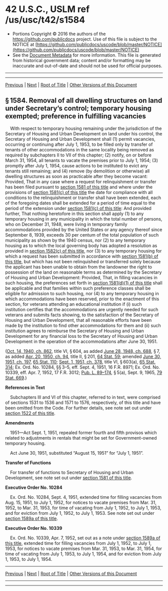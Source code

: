 ---
---

# 42 U.S.C., USLM ref /us/usc/t42/s1584

* Portions Copyright © 2016 the authors of the https://github.com/publicdocs project.
  Use of this file is subject to the NOTICE at [https://github.com/publicdocs/uscode/blob/master/NOTICE](https://github.com/publicdocs/uscode/blob/master/NOTICE)
* See the [Document Metadata](././../../../../..//README.md) for more information.
  This file is generated from historical government data; content and/or formatting may be inaccurate and out-of-date and should not be used for official purposes.

----------
----------

[Previous](./../../../../..//us/usc/t42/ch9/schVII/m__us_usc_t42_s1583.md) | [Next](./../../../../..//us/usc/t42/ch9/schVII/m__us_usc_t42_s1585.md) | [Root of Title](./../../../../../) | [Other Versions of this Document](https://publicdocs.github.io/go/links?ns=uslm&ref=%2Fus%2Fusc%2Ft42%2Fs1584)

## § 1584. Removal of all dwelling structures on land under Secretary’s control; temporary housing exempted; preference in fulfilling vacancies

    With respect to temporary housing remaining under the jurisdiction of the Secretary of Housing and Urban Development on land under his control, the Secretary of Housing and Urban Development shall (1) permit vacancies, occurring or continuing after July 1, 1953, to be filled only by transfer of tenants of other accommodations in the same locality being removed as required by subchapters II to VII of this chapter; (2) notify, on or before March 31, 1954, all tenants to vacate the premises prior to July 1, 1954; (3) promptly after July 1, 1954, cause actions to be instituted to evict any tenants still remaining; and (4) remove (by demolition or otherwise) all dwelling structures as soon as practicable after they become vacant: Provided, That in any case where a request for relinquishment or transfer has been filed pursuant to [section 1581 of this title][/us/usc/t42/s1581] and where under the provisions of [section 1581(c) of this title][/us/usc/t42/s1581/c] the date for compliance with all conditions to the relinquishment or transfer shall have been extended, each of the foregoing dates shall be extended for a period of time equal to the period of the extension under [section 1581(c) of this title][/us/usc/t42/s1581/c]: And provided further, That nothing heretofore in this section shall apply (1) to any temporary housing in any municipality in which the total number of persons, who on December 31, 1948, were living in temporary family accommodations provided by the United States or any agency thereof since September 8, 1939, exceeds 30 per centum of the total population of such municipality as shown by the 1940 census, nor (2) to any temporary housing as to which the local governing body has adopted a resolution as provided in [section 1582(c) of this title][/us/usc/t42/s1582/c], nor (3) to any temporary housing for which a request has been submitted in accordance with [section 1581(b) of this title][/us/usc/t42/s1581/b], but which has not been relinquished or transferred solely because the applicant has been unable to obtain from the landowner the right to possession of the land on reasonable terms as determined by the Secretary of Housing and Urban Development: Provided, That, in filling vacancies in such housing, the preferences set forth in [section 1581(d)(1) of this title][/us/usc/t42/s1581/d/1] shall be applicable and that families within such preference classes shall be eligible for admission to such housing, nor (4) to any temporary housing in which accommodations have been reserved, prior to the enactment of this section, for veterans attending an educational institution if (i) such institution certifies that the accommodations are urgently needed for such veterans and submits facts showing, to the satisfaction of the Secretary of Housing and Urban Development, that all reasonable efforts have been made by the institution to find other accommodations for them and (ii) such institution agrees to reimburse the Secretary of Housing and Urban Development for any financial loss to the Secretary of Housing and Urban Development in the operation of the accommodations after June 30, 1951.

([Oct. 14, 1940, ch. 862][/us/act/1940-10-14/ch862], title VI, § 604, as added [June 28, 1948, ch. 688][/us/act/1948-06-28/ch688], § 7, as added [Apr. 20, 1950, ch. 94][/us/act/1950-04-20/ch94], title II, § 201, [64 Stat. 59][/us/stat/64/59]; amended [June 30, 1951, ch. 197][/us/act/1951-06-30/ch197], [65 Stat. 110][/us/stat/65/110]; [Sept. 1, 1951, ch. 378][/us/act/1951-09-01/ch378], title VI, § 603(a), [65 Stat. 314][/us/stat/65/314]; Ex. Ord. No. 10284, §§ 3–5, eff. Sept. 4, 1951, 16 F.R. 8971; Ex. Ord. No. 10339, eff. Apr. 7, 1952, 17 F.R. 3012; [Pub. L. 89–174][/us/pl/89/174], § 5(a), Sept. 9, 1965, [79 Stat. 669][/us/stat/79/669].)

 __References in Text__ 

    Subchapters III and VI of this chapter, referred to in text, were comprised of sections 1531 to 1536 and 1571 to 1576, respectively, of this title and have been omitted from the Code. For further details, see note set out under [section 1522 of this title][/us/usc/t42/s1522].

 __Amendments__ 

    1951—Act Sept. 1, 1951, repealed former fourth and fifth provisos which related to adjustments in rentals that might be set for Government-owned temporary housing.

    Act June 30, 1951, substituted “August 15, 1951” for “July 1, 1951”.

 __Transfer of Functions__ 

    For transfer of functions to Secretary of Housing and Urban Development, see note set out under [section 1581 of this title][/us/usc/t42/s1581].

 __Executive Order No. 10284__ 

    Ex. Ord. No. 10284, Sept. 4, 1951, extended time for filling vacancies from Aug. 15, 1951, to July 1, 1952, for notices to vacate premises from Mar. 31, 1952, to Mar. 31, 1953, for time of vacating from July 1, 1952, to July 1, 1953, and for eviction from July 1, 1952, to July 1, 1953. See note set out under [section 1589a of this title][/us/usc/t42/s1589a].

 __Executive Order No. 10339__ 

    Ex. Ord. No. 10339, Apr. 7, 1952, set out as a note under [section 1589a of this title][/us/usc/t42/s1589a], extended time for filling vacancies from July 1, 1952, to July 1, 1953, for notices to vacate premises from Mar. 31, 1953, to Mar. 31, 1954, for time of vacating from July 1, 1953, to July 1, 1954, and for eviction from July 1, 1953, to July 1, 1954.

----------

[Previous](./../../../../..//us/usc/t42/ch9/schVII/m__us_usc_t42_s1583.md) | [Next](./../../../../..//us/usc/t42/ch9/schVII/m__us_usc_t42_s1585.md) | [Root of Title](./../../../../../) | [Other Versions of this Document](https://publicdocs.github.io/go/links?ns=uslm&ref=%2Fus%2Fusc%2Ft42%2Fs1584)

----------
----------

[/us/usc/t42/s1581]: https://publicdocs.github.io/go/links?ns=uslm&ref=%2Fus%2Fusc%2Ft42%2Fs1581
[/us/usc/t42/s1581/c]: https://publicdocs.github.io/go/links?ns=uslm&ref=%2Fus%2Fusc%2Ft42%2Fs1581%2Fc
[/us/usc/t42/s1581/c]: https://publicdocs.github.io/go/links?ns=uslm&ref=%2Fus%2Fusc%2Ft42%2Fs1581%2Fc
[/us/usc/t42/s1582/c]: https://publicdocs.github.io/go/links?ns=uslm&ref=%2Fus%2Fusc%2Ft42%2Fs1582%2Fc
[/us/usc/t42/s1581/b]: https://publicdocs.github.io/go/links?ns=uslm&ref=%2Fus%2Fusc%2Ft42%2Fs1581%2Fb
[/us/usc/t42/s1581/d/1]: https://publicdocs.github.io/go/links?ns=uslm&ref=%2Fus%2Fusc%2Ft42%2Fs1581%2Fd%2F1
[/us/act/1940-10-14/ch862]: https://publicdocs.github.io/go/links?ns=uslm&ref=%2Fus%2Fact%2F1940-10-14%2Fch862
[/us/act/1948-06-28/ch688]: https://publicdocs.github.io/go/links?ns=uslm&ref=%2Fus%2Fact%2F1948-06-28%2Fch688
[/us/act/1950-04-20/ch94]: https://publicdocs.github.io/go/links?ns=uslm&ref=%2Fus%2Fact%2F1950-04-20%2Fch94
[/us/stat/64/59]: https://publicdocs.github.io/go/links?ns=uslm&ref=%2Fus%2Fstat%2F64%2F59
[/us/act/1951-06-30/ch197]: https://publicdocs.github.io/go/links?ns=uslm&ref=%2Fus%2Fact%2F1951-06-30%2Fch197
[/us/stat/65/110]: https://publicdocs.github.io/go/links?ns=uslm&ref=%2Fus%2Fstat%2F65%2F110
[/us/act/1951-09-01/ch378]: https://publicdocs.github.io/go/links?ns=uslm&ref=%2Fus%2Fact%2F1951-09-01%2Fch378
[/us/stat/65/314]: https://publicdocs.github.io/go/links?ns=uslm&ref=%2Fus%2Fstat%2F65%2F314
[/us/pl/89/174]: https://publicdocs.github.io/go/links?ns=uslm&ref=%2Fus%2Fpl%2F89%2F174
[/us/stat/79/669]: https://publicdocs.github.io/go/links?ns=uslm&ref=%2Fus%2Fstat%2F79%2F669
[/us/usc/t42/s1522]: https://publicdocs.github.io/go/links?ns=uslm&ref=%2Fus%2Fusc%2Ft42%2Fs1522
[/us/usc/t42/s1581]: https://publicdocs.github.io/go/links?ns=uslm&ref=%2Fus%2Fusc%2Ft42%2Fs1581
[/us/usc/t42/s1589a]: https://publicdocs.github.io/go/links?ns=uslm&ref=%2Fus%2Fusc%2Ft42%2Fs1589a
[/us/usc/t42/s1589a]: https://publicdocs.github.io/go/links?ns=uslm&ref=%2Fus%2Fusc%2Ft42%2Fs1589a


